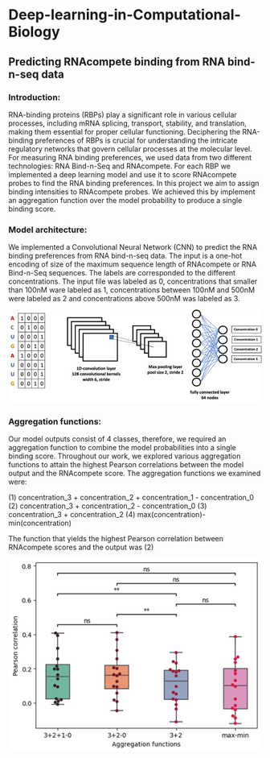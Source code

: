 # Deep-learning-in-Computational-Biology

## Predicting RNAcompete binding from RNA bind-n-seq data

### Introduction:
RNA-binding proteins (RBPs) play a significant role in various cellular processes, including mRNA splicing, transport, stability, and translation, making them essential for proper cellular functioning. Deciphering the RNA-binding preferences of RBPs is crucial for understanding the intricate regulatory networks that govern cellular processes at the molecular level. For measuring RNA binding preferences, we used data from two different technologies: RNA Bind-n-Seq and RNAcompete. For each RBP we implemented a deep learning model and use it to score RNAcompete probes to find the RNA binding preferences. In this project we aim to assign binding intensities to RNAcompete probes. We achieved this by implement an aggregation function over the model probability to produce a single binding score. 

### Model architecture:
We implemented a Convolutional Neural Network (CNN) to predict the RNA binding preferences from RNA bind-n-seq data. The input is a one-hot encoding of size of the maximum sequence length of RNAcompete or RNA Bind-n-Seq sequences. The labels are corresponded to the different concentrations. The input file was labeled as 0, concentrations that smaller than 100nM ware labeled as 1, concentrations between 100nM and 500nM were labeled as 2 and concentrations above 500nM was labeled as 3.

![Model Architecture](model_architecture.png)

### Aggregation functions:
Our model outputs consist of 4 classes, therefore, we required an aggregation function to combine the model probabilities into a single binding score. Throughout our work, we explored various aggregation functions to attain the highest Pearson correlations between the model output and the RNAcompete score. The aggregation functions we examined were:

(1)  concentration_3 + concentration_2 + concentration_1 - concentration_0
(2)  concentration_3 + concentration_2 - concentration_0
(3)  concentration_3 + concentration_2
(4)  max⁡(concentration)-min⁡(concentration)

The function that yields the highest Pearson correlation between RNAcompete scores and the output was (2)

![Agg_func](Aggregation.png)
